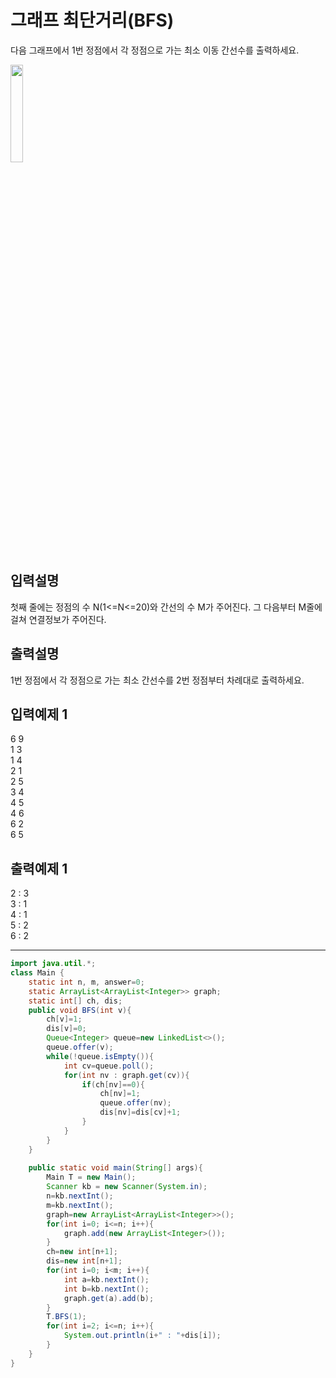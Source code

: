 # 그래프 최단거리(BFS)

다음 그래프에서 1번 정점에서 각 정점으로 가는 최소 이동 간선수를 출력하세요.

<img src="https://user-images.githubusercontent.com/44156173/142772436-06f4fa0d-0a5d-4b47-9bc8-30574ef4b029.png" width="20%">

## 입력설명

첫째 줄에는 정점의 수 N(1<=N<=20)와 간선의 수 M가 주어진다. 그 다음부터 M줄에 걸쳐 연결정보가 주어진다.

## 출력설명

1번 정점에서 각 정점으로 가는 최소 간선수를 2번 정점부터 차례대로 출력하세요.

## 입력예제 1 
6 9   
1 3   
1 4   
2 1   
2 5   
3 4   
4 5   
4 6   
6 2   
6 5   

## 출력예제 1
2 : 3   
3 : 1   
4 : 1   
5 : 2   
6 : 2   

---

```java
import java.util.*;
class Main {
	static int n, m, answer=0;
	static ArrayList<ArrayList<Integer>> graph;
	static int[] ch, dis;
	public void BFS(int v){
		ch[v]=1;
		dis[v]=0;
		Queue<Integer> queue=new LinkedList<>();
		queue.offer(v);
		while(!queue.isEmpty()){
			int cv=queue.poll();
			for(int nv : graph.get(cv)){
				if(ch[nv]==0){
					ch[nv]=1;
					queue.offer(nv);
					dis[nv]=dis[cv]+1;
				}
			}
		}
	}
	
	public static void main(String[] args){
		Main T = new Main();
		Scanner kb = new Scanner(System.in);
		n=kb.nextInt();
		m=kb.nextInt();
		graph=new ArrayList<ArrayList<Integer>>();
		for(int i=0; i<=n; i++){
			graph.add(new ArrayList<Integer>());
		}
		ch=new int[n+1];
		dis=new int[n+1];
		for(int i=0; i<m; i++){
			int a=kb.nextInt();
			int b=kb.nextInt();
			graph.get(a).add(b);
		}
		T.BFS(1);
		for(int i=2; i<=n; i++){
			System.out.println(i+" : "+dis[i]);
		}
	}	
}
```

